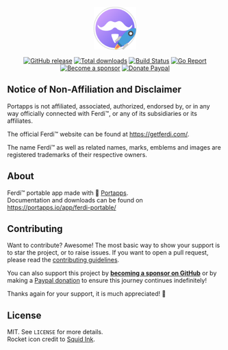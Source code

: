 <p align="center"><a href="https://portapps.io/app/ferdi-portable/" target="_blank"><img width="100" src="https://github.com/portapps/ferdi-portable/blob/master/res/papp.png"></a></p>

<p align="center">
  <a href="https://portapps.io/app/ferdi-portable/#download"><img src="https://img.shields.io/github/release/portapps/ferdi-portable.svg?style=flat-square" alt="GitHub release"></a>
  <a href="https://portapps.io/app/ferdi-portable/#download"><img src="https://img.shields.io/github/downloads/portapps/ferdi-portable/total.svg?style=flat-square" alt="Total downloads"></a>
  <a href="https://github.com/portapps/ferdi-portable/actions?workflow=build"><img src="https://img.shields.io/github/actions/workflow/status/portapps/ferdi-portable/build.yml?label=build&logo=github&style=flat-square" alt="Build Status"></a>
  <a href="https://goreportcard.com/report/github.com/portapps/ferdi-portable"><img src="https://goreportcard.com/badge/github.com/portapps/ferdi-portable?style=flat-square" alt="Go Report"></a>
  <br /><a href="https://github.com/sponsors/crazy-max"><img src="https://img.shields.io/badge/sponsor-crazy--max-181717.svg?logo=github&style=flat-square" alt="Become a sponsor"></a>
  <a href="https://www.paypal.me/crazyws"><img src="https://img.shields.io/badge/donate-paypal-00457c.svg?logo=paypal&style=flat-square" alt="Donate Paypal"></a>
</p>

## Notice of Non-Affiliation and Disclaimer

Portapps is not affiliated, associated, authorized, endorsed by, or in any way officially connected with Ferdi™, or any of its subsidiaries or its affiliates.

The official Ferdi™ website can be found at https://getferdi.com/.

The name Ferdi™ as well as related names, marks, emblems and images are registered trademarks of their respective owners.

## About

Ferdi™ portable app made with 🚀 [Portapps](https://portapps.io).<br />
Documentation and downloads can be found on https://portapps.io/app/ferdi-portable/

## Contributing

Want to contribute? Awesome! The most basic way to show your support is to star the project, or to raise issues. If
you want to open a pull request, please read the [contributing guidelines](https://portapps.io/doc/contribute/).

You can also support this project by [**becoming a sponsor on GitHub**](https://github.com/sponsors/crazy-max) or by
making a [Paypal donation](https://www.paypal.me/crazyws) to ensure this journey continues indefinitely!

Thanks again for your support, it is much appreciated! :pray:

## License

MIT. See `LICENSE` for more details.<br />
Rocket icon credit to [Squid Ink](http://thesquid.ink).
